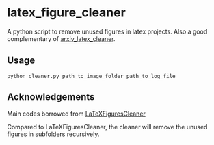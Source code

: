 # latex_figure_cleaner
A python script to remove unused figures in latex projects. Also a good complementary of [arxiv_latex_cleaner](https://github.com/google-research/arxiv-latex-cleaner).

## Usage
```
python cleaner.py path_to_image_folder path_to_log_file
```

## Acknowledgements
Main codes borrowed from [LaTeXFiguresCleaner](https://github.com/sbmueller/LaTeXFiguresCleaner)

Compared to LaTeXFiguresCleaner, the cleaner will remove the unused figures in subfolders recursively. 